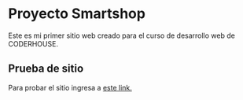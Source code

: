 # Proyecto Smartshop
Este es mi primer sitio web creado para el curso de desarrollo web de CODERHOUSE.

## Prueba de sitio

Para probar el sitio ingresa a [este link.](https://josevalero10.github.io/SmartShop1/)

